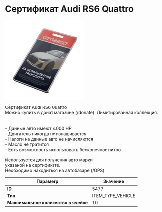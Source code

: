 # Сертификат Audi RS6 Quattro

![Item Image](../img/5477.webp?raw=true)

Сертификат Audi RS6 Quattro<br>Можно купить в донат магазине (/donate). Лимитированная коллекция.<br><br><br>- Данные авто имеют 4.000 HP<br>- Двигатель никогда не изнашивается<br>- Налоги на данные авто не начисляются<br>- Масло не тратится<br>- Есть возможность использовать бесконечное нитро<br><br>Используется для получения авто марки <br>указаной на сертификате.<br>Необходимо находиться на автобазаре (/GPS)


| Параметр | Значение |
|----------|----------|
| **ID** | 5477 |
| **Тип** | ITEM_TYPE_VEHICLE |
| **Максимальное количество в ячейке** | 10 |

